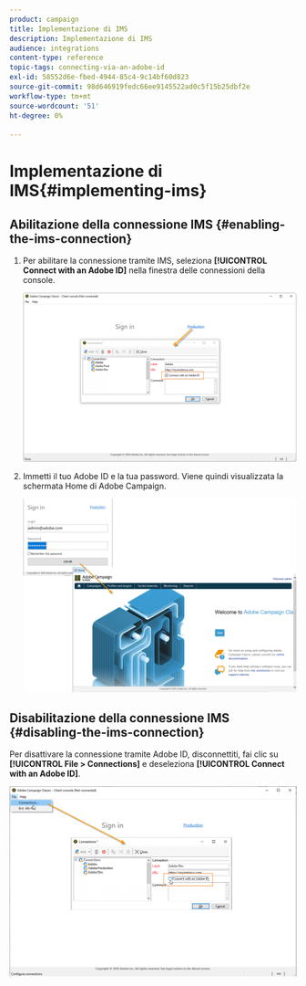 ```yaml
---
product: campaign
title: Implementazione di IMS
description: Implementazione di IMS
audience: integrations
content-type: reference
topic-tags: connecting-via-an-adobe-id
exl-id: 58552d6e-fbed-4944-85c4-9c14bf60d823
source-git-commit: 98d646919fedc66ee9145522ad0c5f15b25dbf2e
workflow-type: tm+mt
source-wordcount: '51'
ht-degree: 0%

---
```


# Implementazione di IMS{#implementing-ims}

## Abilitazione della connessione IMS {#enabling-the-ims-connection}

1. Per abilitare la connessione tramite IMS, seleziona **[!UICONTROL Connect with an Adobe ID]** nella finestra delle connessioni della console.

   ![](assets/ims_1.png)

1. Immetti il tuo Adobe ID e la tua password. Viene quindi visualizzata la schermata Home di Adobe Campaign.

   ![](assets/ims_2.png)

## Disabilitazione della connessione IMS {#disabling-the-ims-connection}

Per disattivare la connessione tramite Adobe ID, disconnettiti, fai clic su **[!UICONTROL File > Connections]** e deseleziona **[!UICONTROL Connect with an Adobe ID]**.

![](assets/ims_4.png)
